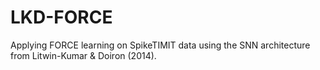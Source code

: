 # LKD-FORCE
Applying FORCE learning on SpikeTIMIT data using the SNN architecture from Litwin-Kumar &amp; Doiron (2014).
